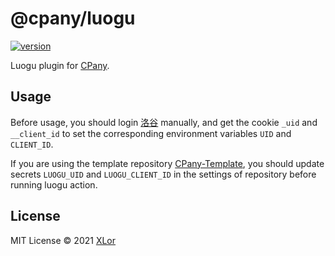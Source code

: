 # @cpany/luogu

[![version](https://img.shields.io/npm/v/@cpany/luogu?color=rgb%2850%2C203%2C86%29&label=cpany)](https://www.npmjs.com/package/@cpany/luogu)

Luogu plugin for [CPany](https://github.com/yjl9903/CPany).

## Usage

Before usage, you should login [洛谷](https://www.luogu.com.cn/) manually, and get the cookie `_uid` and `__client_id` to set the corresponding environment variables `UID` and `CLIENT_ID`.

If you are using the template repository [CPany-Template](https://github.com/yjl9903/CPany-Template), you should update secrets `LUOGU_UID` and `LUOGU_CLIENT_ID` in the settings of repository before running luogu action.

## License

MIT License © 2021 [XLor](https://github.com/yjl9903)

